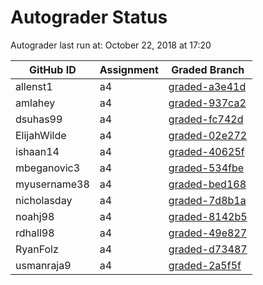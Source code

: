 # Autograder Status
Autograder last run at: October 22, 2018 at 17:20

| GitHub ID | Assignment | Graded Branch |
|-----------|------------|---------------|
| allenst1 | a4 | [graded-a3e41d](https://github.com/Fall2018COMP401-001/a4-allenst1/tree/graded-a3e41d) | 
| amlahey | a4 | [graded-937ca2](https://github.com/Fall2018COMP401-001/a4-amlahey/tree/graded-937ca2) | 
| dsuhas99 | a4 | [graded-fc742d](https://github.com/Fall2018COMP401-001/a4-dsuhas99/tree/graded-fc742d) | 
| ElijahWilde | a4 | [graded-02e272](https://github.com/Fall2018COMP401-001/a4-ElijahWilde/tree/graded-02e272) | 
| ishaan14 | a4 | [graded-40625f](https://github.com/Fall2018COMP401-001/a4-ishaan14/tree/graded-40625f) | 
| mbeganovic3 | a4 | [graded-534fbe](https://github.com/Fall2018COMP401-001/a4-mbeganovic3/tree/graded-534fbe) | 
| myusername38 | a4 | [graded-bed168](https://github.com/Fall2018COMP401-001/a4-myusername38/tree/graded-bed168) | 
| nicholasday | a4 | [graded-7d8b1a](https://github.com/Fall2018COMP401-001/a4-nicholasday/tree/graded-7d8b1a) | 
| noahj98 | a4 | [graded-8142b5](https://github.com/Fall2018COMP401-001/a4-noahj98/tree/graded-8142b5) | 
| rdhall98 | a4 | [graded-49e827](https://github.com/Fall2018COMP401-001/a4-rdhall98/tree/graded-49e827) | 
| RyanFolz | a4 | [graded-d73487](https://github.com/Fall2018COMP401-001/a4-RyanFolz/tree/graded-d73487) | 
| usmanraja9 | a4 | [graded-2a5f5f](https://github.com/Fall2018COMP401-001/a4-usmanraja9/tree/graded-2a5f5f) | 
